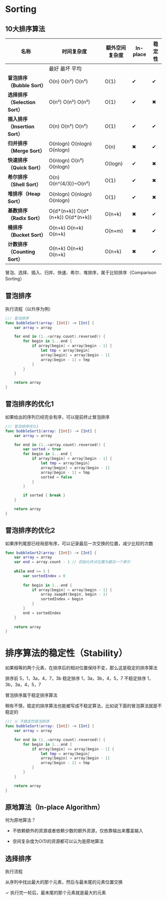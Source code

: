 # Sorting

## 10大排序算法

| 名称                           | 时间复杂度                             | 额外空间复杂度 | In-place | 稳定性 |
| ------------------------------ | -------------------------------------- | -------------- | -------- | ------ |
|                                | 最好     最坏     平均                 |                |          |        |
| **冒泡排序（Bubble Sort）**    | O(n)    O(n²)    O(n²)                 | O(1)           | ✔        | ✔      |
| **选择排序（Selection Sort）** | O(n²)    O(n²)    O(n²)                | O(1)           | ✔        | ✖      |
| **插入排序（Insertion Sort）** | O(n)    O(n²)    O(n²)                 | O(1)           | ✔        | ✔      |
| **归并排序（Merge Sort）**     | O(nlogn)    O(nlogn)    O(nlogn)       | O(n)           | ✖        | ✔      |
| **快速排序（Quick Sort）**     | O(nlogn)    O(n²)    O(nlogn)          | O(logn)        | ✔        | ✖      |
| **希尔排序（Shell Sort）**     | O(n)    O(n^(4/3))~O(n²)               | O(1)           | ✔        | ✖      |
| **堆排序（Heap Sort）**        | O(nlogn)    O(nlogn)    O(nlogn)       | O(1)           | ✔        | ✖      |
| **基数排序（Radix Sort）**     | O(d*(n+k))    O(d*(n+k))    O(d*(n+k)) | O(n+k)         | ✖        | ✔      |
| **桶排序（Bucket Sort）**      | O(n+k)    O(n+k)    O(n+k)             | O(n+m)         | ✖        | ✔      |
| **计数排序（Counting Sort）**  | O(n+k)    O(n+k)    O(n+k)             | O(n+k)         | ✖        | ✔      |

冒泡、选择、插入、归并、快速、希尔、堆排序，属于比较排序（Comparison Sorting）

## 冒泡排序

执行流程（以升序为例）

```Swift
/// 冒泡排序
func bubbleSort(array: [Int]) -> [Int] {
    var array = array

    for end in (1..<array.count).reversed() {
        for begin in 1...end {
            if array[begin] < array[begin - 1] {
                let tmp = array[begin]
                array[begin] = array[begin - 1]
                array[begin - 1] = tmp
            }
        }
    }

    return array
}
```

## 冒泡排序的优化1
如果给出的序列已经完全有序，可以提前终止冒泡排序

```Swift
/// 冒泡排序优化1
func bubbleSort1(array: [Int]) -> [Int] {
    var array = array

    for end in (1..<array.count).reversed() {
        var sorted = true
        for begin in 1...end {
            if array[begin] < array[begin - 1] {
                let tmp = array[begin]
                array[begin] = array[begin - 1]
                array[begin - 1] = tmp
                sorted = false
            }
        }

        if sorted { break }
    }

    return array
}
```
## 冒泡排序的优化2

如果序列尾部已经局部有序，可以记录最后一次交换的位置，减少比较的次数

```Swift
func bubbleSort2(array: [Int]) -> [Int] {
    var array = array
    var end = array.count - 1 // 初始化终点位置为最后一个索引
    
    while end >= 1 {
        var sortedIndex = 0
        
        for begin in 1...end {
            if array[begin] < array[begin - 1] {
                array.swapAt(begin, begin - 1)
                sortedIndex = begin
            }
        }
        end = sortedIndex
    }
    
    return array
}

```

# 排序算法的稳定性（Stability）

如果相等的两个元素，在排序后的相对位置保持不变，那么这是稳定的排序算法

排序前 5，1，3a，4，7，3b
稳定排序 1，3a，3b，4，5，7
不稳定排序 1，3b，3a，4，5，7 

冒泡排序属于稳定排序算法

稍有不慎，稳定的排序算法也能被写成不稳定算法，比如说下面的冒泡算法就是不稳定的

```Swift
/// ☠️ 不稳定的冒泡排序
func bubbleSort(array: [Int]) -> [Int] {
    var array = array

    for end in (1..<array.count).reversed() {
        for begin in 1...end {
            if array[begin] <= array[begin - 1] {
                let tmp = array[begin]
                array[begin] = array[begin - 1]
                array[begin - 1] = tmp
            }
        }
    }

    return array
}
```

## 原地算法（In-place Algorithm）

何为原地算法？
- 不依赖额外的资源或者依赖少数的额外资源，仅依靠输出来覆盖输入

- 空间复杂度为O(1)的资源都可以认为是原地算法


## 选择排序

执行流程

从序列中找出最大的那个元素，然后与最末尾的元素位置交换

✓ 执行完一轮后，最末尾的那个元素就是最大的元素

